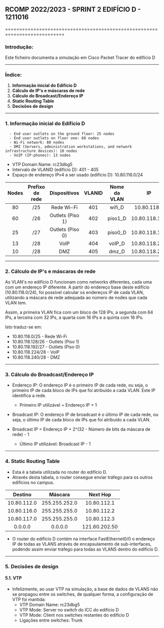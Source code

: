 ## RCOMP 2022/2023 - SPRINT 2 EDIFÍCIO D - 1211016 ##

===========================================================================

### Introdução: ###
Este ficheiro documenta a simulação em Cisco Packet Tracer do edifício D

------------------------------------------------------------------------------------------------------------------------------------------------------------

### Índice: ###

1. **Informação inicial do Edifício D**
2. **Cálculo de IP's e máscaras de rede**
3. **Cálculo do Broadcast/Endereço IP**
4. **Static Routing Table**
5. **Decisões de design**

------------------------------------------------------------------------------------------------------------------------------------------------------------

### 1. Informação inicial do Edifício D ###

      - End user outlets on the ground floor: 25 nodes
      - End user outlets on floor one: 60 nodes
      - Wi-Fi network: 80 nodes
      - DMZ (Servers, administration workstations, and network infrastructure devices): 10 nodes
      - VoIP (IP-phones): 13 nodes

- VTP Domain Name: rc23dbg5
- Intervalo de VLANID (edifício D): 401 - 405
- Espaço de endereço IPv4 a ser usado (edifício D): 10.80.116.0/24


| Nodes | Prefixo de rede |   Dispositivos   | VLANID | Nome da VLAN |      IP       |  Primeiro IP  |   Último IP   | Máscara de rede |   Broadcast   |
|:-----:|:---------------:|:----------------:|:------:|:------------:|:-------------:|:-------------:|:-------------:|:---------------:|:-------------:|
|  80   |       /25       |    Rede Wi-Fi    |  401   |    wifi_D    |  10.80.118.0  |  10.80.118.1  | 10.80.118.126 | 255.255.255.128 | 10.80.118.127 |
|  60   |       /26       | Outlets (Piso 1) |  402   |   piso1_D    | 10.80.118.128 | 10.80.118.129 | 10.80.118.190 | 255.255.255.192 | 10.80.118.191 |
|  25   |       /27       | Outlets (Piso 0) |  403   |   piso0_D    | 10.80.118.192 | 10.80.118.193 | 10.80.118.222 | 255.255.255.224 | 10.80.118.223 |
|  13   |       /28       |       VoIP       |  404   |    voIP_D    | 10.80.118.224 | 10.80.118.225 | 10.80.118.238 | 255.255.255.240 | 10.80.118.239 |
|  10   |       /28       |       DMZ        |  405   |    dmz_D     | 10.80.118.240 | 10.80.118.241 | 10.80.118.254 | 255.255.255.240 | 10.80.118.255 |

------------------------------------------------------------------------------------------------------------------------------------------------------------

### 2. Cálculo de IP's e máscaras de rede ###

As VLAN's no edifício D funcionam como networks diferentes, cada uma com um endereço IP diferente.
A partir do endereço base deste edifício (10.80.118.0/24), foi possível calcular os endereços IP de cada VLAN, utilizando a máscara de rede adequada ao número de nodes que 
cada VLAN tem.

Assim, a primeira VLAN fica com um bloco de 128 IPs, a segunda com 64 IPs, a terceira com 32 IPs, a quarta com 16 IPs e a quinta com 16 IPs.

Isto traduz-se em:
*  10.80.118.0/25 - Rede Wi-Fi
*  10.80.118.128/26 - Outlets (Piso 1)
*  10.80.118.192/27 - Outlets (Piso 0)
*  10.80.118.224/28 - VoIP
*  10.80.118.240/28 - DMZ

------------------------------------------------------------------------------------------------------------------------------------------------------------

### 3. Cálculo do Broadcast/Endereço IP ###

* Endereço IP: O endereço IP é o primeiro IP de cada rede, ou seja, o primeiro IP de cada bloco de IPs que foi atribuído a cada VLAN. Este IP identifica a rede.


     * Primeiro IP utilizável = Endereço IP + 1


* Broadcast IP: O endereço IP de broadcast é o último IP de cada rede, ou seja, o último IP de cada bloco de IPs que foi atribuído a cada VLAN.
* Broadcast IP = Endereço IP + 2^(32 - Número de bits da máscara de rede) - 1


    * Último IP utilizável: Broadcast IP - 1

------------------------------------------------------------------------------------------------------------------------------------------------------------

### 4. Static Routing Table ###

* Esta é a tabela utilizada no router do edifício D.
* Através desta tabela, o router consegue enviar tráfego para os outros edifícios no campus.

|   Destino   |    Máscara    |   Next Hop    |
|:-----------:|:-------------:|:-------------:|
| 10.80.112.0 | 255.255.252.0 |  10.80.112.1  |
| 10.80.116.0 | 255.255.255.0 |  10.80.112.2  |
| 10.80.117.0 | 255.255.255.0 |  10.80.112.3  |
|   0.0.0.0   |    0.0.0.0    | 121.60.202.50 |

* O router do edifício D contém na interface FastEthernet0/0 o endereço IP de todas as VLANS através de encapsulamento de sub-interfaces, podendo assim enviar tráfego para todas as VLANS dentro do edifício D.

------------------------------------------------------------------------------------------------------------------------------------------------------------


### 5. Decisões de design ###

 #### 5.1. VTP ####

* Infelizmente, ao usar VTP na simulação, a base de dados de VLANS não se propagou entre os switches, de qualquer forma, a configuração de VTP foi mantida:
    * VTP Domain Name: rc23dbg5
    * VTP Mode: Server no switch do ICC do edifício D
    * VTP Mode: Client nos switches restantes do edifício D
    * Ligações entre switches: Trunk
